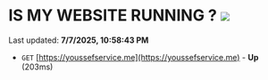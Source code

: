# IS MY WEBSITE RUNNING ? [![](https://img.shields.io/static/v1?label=Sponsor&message=%E2%9D%A4&logo=GitHub&color=%23fe8e86)](https://github.com/sponsors/Youssef-Lehmam)

Last updated: **7/7/2025, 10:58:43 PM**

- `GET` [https://youssefservice.me](https://youssefservice.me) - **Up** (203ms)
